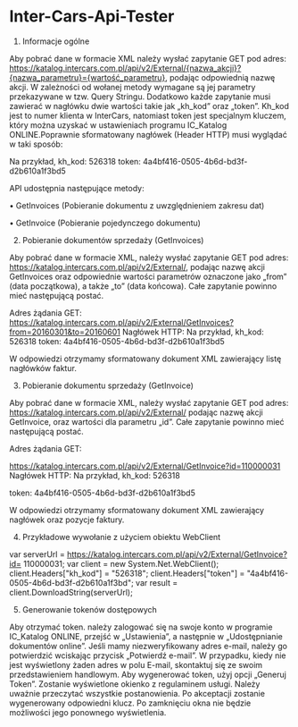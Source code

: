 # Inter-Cars-Api-Tester

1. Informacje ogólne

Aby pobrać dane w formacie XML należy wysłać zapytanie GET pod adres: https://katalog.intercars.com.pl/api/v2/External/{nazwa_akcji}?{nazwa_parametru}={wartość_parametru}, podając odpowiednią nazwę akcji. W zależności od wołanej metody wymagane są jej parametry przekazywane w tzw. Query Stringu. Dodatkowo każde zapytanie musi zawierać w nagłówku dwie wartości takie jak „kh_kod” oraz „token”. Kh_kod jest to numer klienta w InterCars, natomiast token jest specjalnym kluczem, który można uzyskać w ustawieniach programu IC_Katalog ONLINE.Poprawnie sformatowany nagłówek (Header HTTP) musi wyglądać w taki sposób:

Na przykład, 
kh_kod: 526318
token: 4a4bf416-0505-4b6d-bd3f-d2b610a1f3bd5

API udostępnia następujące metody:

• GetInvoices (Pobieranie dokumentu z uwzględnieniem zakresu dat)

• GetInvoice (Pobieranie pojedynczego dokumentu)


2. Pobieranie dokumentów sprzedaży (GetInvoices)

Aby pobrać dane w formacie XML, należy wysłać zapytanie GET pod adres: https://katalog.intercars.com.pl/api/v2/External/, podając nazwę akcji GetInvoices oraz odpowiednie wartości parametrów oznaczone jako „from” (data początkowa), a także „to” (data końcowa). Całe zapytanie powinno mieć następującą postać. 

Adres żądania GET:
https://katalog.intercars.com.pl/api/v2/External/GetInvoices?from=20160301&to=20160601
Nagłówek HTTP:
Na przykład,
kh_kod: 526318
token: 4a4bf416-0505-4b6d-bd3f-d2b610a1f3bd5

W odpowiedzi otrzymamy sformatowany dokument XML zawierający listę nagłówków faktur. 


3. Pobieranie dokumentu sprzedaży (GetInvoice)

Aby pobrać dane w formacie XML, należy wysłać zapytanie GET pod adres: https://katalog.intercars.com.pl/api/v2/External/ podając nazwę akcji GetInvoice, oraz wartości dla parametru „id”. Całe zapytanie powinno mieć następującą postać. 

Adres żądania GET:

https://katalog.intercars.com.pl/api/v2/External/GetInvoice?id=110000031
Nagłówek HTTP:
Na przykład,
kh_kod: 526318

token: 4a4bf416-0505-4b6d-bd3f-d2b610a1f3bd5

W odpowiedzi otrzymamy sformatowany dokument XML zawierający nagłówek oraz pozycje faktury. 


4. Przykładowe wywołanie z użyciem obiektu WebClient

var serverUrl = https://katalog.intercars.com.pl/api/v2/External/GetInvoice?id= 110000031;
var client = new System.Net.WebClient();
client.Headers["kh_kod"] = "526318";
client.Headers["token"] = "4a4bf416-0505-4b6d-bd3f-d2b610a1f3bd";
var result = client.DownloadString(serverUrl);


5. Generowanie tokenów dostępowych

Aby otrzymać token. należy zalogować się na swoje konto w programie IC_Katalog ONLINE, przejść w „Ustawienia”, a następnie w „Udostępnianie dokumentów online”. Jeśli mamy niezweryfikowany adres e-mail, należy go potwierdzić wciskając przycisk „Potwierdź e-mail”. W przypadku, kiedy nie jest wyświetlony żaden adres w polu E-mail, skontaktuj się ze swoim przedstawieniem handlowym. Aby wygenerować token, użyj opcji „Generuj Token”. Zostanie wyświetlone okienko z regulaminem usługi. Należy uważnie przeczytać wszystkie postanowienia. Po akceptacji zostanie wygenerowany odpowiedni klucz. Po zamknięciu okna nie będzie możliwości jego ponownego wyświetlenia.

